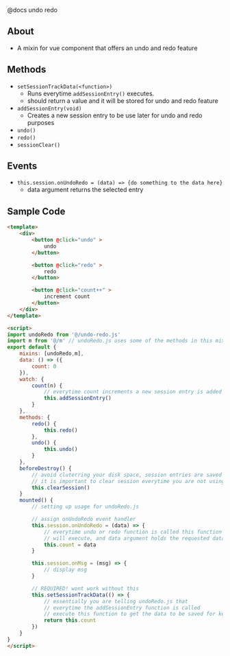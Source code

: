 @docs undo redo
## About
- A mixin for vue component that offers an undo and redo feature
## Methods
- `setSessionTrackData(<function>)`
    - Runs everytime `addSessionEntry()` executes.
    - should return a value and it will be stored for undo and redo feature
- `addSessionEntry(void)`
    - Creates a new session entry to be use later for undo and redo purposes
- `undo()`
- `redo()`
- `sessionClear()`
## Events
- `this.session.onUndoRedo = (data) => {do something to the data here}`
    - data argument returns the selected entry

## Sample Code
```html
<template>
    <div>
        <button @click="undo" >
            undo
        </button>

        <button @click="redo" >
            redo
        </button>

        <button @click="count++" >
            increment count
        </button>
    </div>
</template>

<script>
import undoRedo from '@/undo-redo.js'
import m from '@/m' // undoRedo.js uses some of the methods in this mixin
export default {
    mixins: [undoRedo,m],
    data: () => ({
        count: 0
    }),
    watch: {
        count(n) {
            // everytime count increments a new session entry is added
            this.addSessionEntry()
        }
    },
    methods: {
        redo() {
            this.redo()
        },
        undo() {
            this.undo()
        }
    },
    beforeDestroy() {
        // avoid cluterring your disk space, session entries are saved in sessionStorage
        // it is important to clear session everytime you are not using the undoRedo feature
        this.clearSession()
    }
    mounted() {
        // setting up usage for undoRedo.js

        // assign onUndoRedo event handler
        this.session.onUndoRedo = (data) => {
            // everytime undo or redo function is called this function
            // will execute, and data argument holds the requested data
            this.count = data
        }

        this.session.onMsg = (msg) => {
            // display msg
        }

        // REQUIRED! wont work without this
        this.setSessionTrackData(() => {
            // essentially you are telling undoRedo.js that
            // everytime the addSessionEntry function is called
            // execute this function to get the data to be saved for keeping.
            return this.count
        })
    }
}
</script>
```